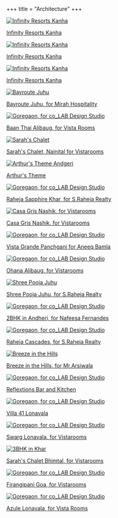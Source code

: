 +++
title = "Architecture"
+++

<div class="container-fluid">
  <div class="row">

  <div class="col-sm">
    <div class="card no-border" style="width: 18rem;">
      <a class ="custom-card" href="/architecture/infinity-iesorts-kanha">
        <img class="card-img-top" src="/img/architecture/covers/1.Infinity Resorts Kanha.jpg" alt="Infinity Resorts Kanha">
        <p class="text-center">Infinity Resorts Kanha</p>
      </a>
    </div>
  </div>

  <div class="col-sm">
    <div class="card no-border" style="width: 18rem;">
      <a class ="custom-card" href="/architecture/bayroute-bkc-for-mirah-hospitality">
        <img class="card-img-top" src="/img/architecture/covers/2.Bayroute BKC for Mirah Hospitality.jpg" alt="Infinity Resorts Kanha">
        <p class="text-center">Infinity Resorts Kanha</p>
      </a>
    </div>
  </div>

  <div class="col-sm">
    <div class="card no-border" style="width: 18rem;">
      <a class ="custom-card" href="/architecture/corner-house-shimla-for-wistarooms">
        <img class="card-img-top" src="/img/architecture/covers/3.Corner House Shimla, for Vistarooms.jpg" alt="Infinity Resorts Kanha">
        <p class="text-center">Infinity Resorts Kanha</p>
      </a>
    </div>
  </div>

  <div class="col-sm">
    <div class="card no-border" style="width: 18rem;">
      <a class ="custom-card" href="/architecture/bayroute-juhu">
        <img class="card-img-top" src="/img/architecture/covers/Bayroute Juhu.jpg" alt="Bayroute Juhu">
        <p class="text-center">Bayroute Juhu, for Mirah Hospitality</p>
      </a>
    </div>
  </div>

  <div class="col-sm">
    <div class="card no-border" style="width: 18rem;">
      <a class ="custom-card" href="/architecture/baan-thai">
        <img class="card-img-top" src="/img/architecture/covers/3.Baan Thai Alibaug, for Vista Rooms.jpg" alt="Goregaon, for co_LAB Design Studio">
        <p class="text-center">Baan Thai Alibaug, for Vista Rooms</p>
      </a>
    </div>
  </div>

  <div class="col-sm">
    <div class="card no-border" style="width: 18rem;">
      <a class ="custom-card" href="/architecture/sarah">
        <img class="card-img-top" src="/img/architecture/covers/Sarah.jpg" alt="Sarah's Chalet">
        <p class="text-center">Sarah's Chalet, Nainital for Vistarooms</p>
      </a>
    </div>
  </div>

  <div class="col-sm">
    <div class="card no-border" style="width: 18rem;">
      <a class ="custom-card" href="/architecture/arthurs-theme">
        <img class="card-img-top" src="/img/architecture/covers/Arthur's Theme Andgeri, for Barkha Gangwani.jpg" alt="Arthur's Theme Andgeri">
        <p class="text-center">Arthur's Theme</p>
      </a>
    </div>
  </div>

  <div class="col-sm">
    <div class="card no-border" style="width: 18rem;">
      <a class ="custom-card" href="/architecture/raheja-sapphire-khar">
        <img class="card-img-top" src="/img/architecture/covers/6.Raheja Sapphire Khar, for S.Raheja Realty.jpg" alt="Goregaon, for co_LAB Design Studio">
        <p class="text-center">Raheja Sapphire Khar, for S.Raheja Realty</p>
      </a>
    </div>
  </div>

  <div class="col-sm">
    <div class="card no-border" style="width: 18rem;">
      <a class ="custom-card" href="/architecture/casa-gris">
        <img class="card-img-top" src="/img/architecture/covers/7.Casa Gris Nashik, for Vistarooms.jpg" alt="Casa Gris Nashik, for Vistarooms">
        <p class="text-center">Casa Gris Nashik, for Vistarooms</p>
      </a>
    </div>
  </div>

  <div class="col-sm">
    <div class="card no-border" style="width: 18rem;">
      <a class ="custom-card" href="/architecture/vista-grande">
        <img class="card-img-top" src="/img/architecture/covers/8.Vista Grande Panchgani for Aneeq Bamla.jpg" alt="Goregaon, for co_LAB Design Studio">
        <p class="text-center">Vista Grande Panchgani for Aneeq Bamla</p>
      </a>
    </div>
  </div>

  <div class="col-sm">
    <div class="card no-border" style="width: 18rem;">
      <a class ="custom-card" href="/architecture/ohana-alibaug">
        <img class="card-img-top" src="/img/architecture/covers/9.Ohana Alibaug, for Vistarooms.jpg" alt="Goregaon, for co_LAB Design Studio">
        <p class="text-center">Ohana Alibaug, for Vistarooms</p>
      </a>
    </div>
  </div>

  <div class="col-sm">
    <div class="card no-border" style="width: 18rem;">
      <a class ="custom-card" href="/architecture/shree-pooja-juhu">
        <img class="card-img-top" src="/img/architecture/covers/10.Shree Pooja Juhu, for S.Raheja Realty.jpg" alt="Shree Pooja Juhu">
        <p class="text-center">Shree Pooja Juhu, for S.Raheja Realty</p>
      </a>
    </div>
  </div>

  <div class="col-sm">
    <div class="card no-border" style="width: 18rem;">
      <a class ="custom-card" href="/architecture/2bhk-andheri">
        <img class="card-img-top" src="/img/architecture/covers/11.2BHK in Andheri, for Nafeesa Fernandes.jpg" alt="Goregaon, for co_LAB Design Studio">
        <p class="text-center">2BHK in Andheri, for Nafeesa Fernandes</p>
      </a>
    </div>
  </div>

  <div class="col-sm">
    <div class="card no-border" style="width: 18rem;">
      <a class ="custom-card" href="/architecture/raheja-cascades">
        <img class="card-img-top" src="/img/architecture/covers/12.Raheja Cascades, for S.Raheja Realty.jpg" alt="Goregaon, for co_LAB Design Studio">
        <p class="text-center">Raheja Cascades, for S.Raheja Realty</p>
      </a>
    </div>
  </div>

  <div class="col-sm">
    <div class="card no-border" style="width: 18rem;">
      <a class ="custom-card" href="/architecture/breeze-in-the-hills">
        <img class="card-img-top" src="/img/architecture/covers/13.Breeze in the Hills, for Mr.Arsiwala.jpg" alt="Breeze in the Hills">
        <p class="text-center">Breeze in the Hills, for Mr.Arsiwala</p>
      </a>
    </div>
  </div>

  <div class="col-sm">
    <div class="card no-border" style="width: 18rem;">
      <a class ="custom-card" href="/architecture/reflextions-bar-and-kitchen">
        <img class="card-img-top" src="/img/architecture/covers/14.Reflextions Bar and Kitchen, Andheri.jpg" alt="Goregaon, for co_LAB Design Studio">
        <p class="text-center">Reflextions Bar and Kitchen</p>
      </a>
    </div>
  </div>

  <div class="col-sm">
    <div class="card no-border" style="width: 18rem;">
      <a class ="custom-card" href="/architecture/villa-41-lonavala">
        <img class="card-img-top" src="/img/architecture/covers/15.Villa 41 Lonavala, for Vistarooms.jpg" alt="Goregaon, for co_LAB Design Studio">
        <p class="text-center">Villa 41 Lonavala</p>
      </a>
    </div>
  </div>

  <div class="col-sm">
    <div class="card no-border" style="width: 18rem;">
      <a class ="custom-card" href="/architecture/sarg-lonavala">
        <img class="card-img-top" src="/img/architecture/covers/16.Swarg Lonavala, for Vistarooms.jpg" alt="Goregaon, for co_LAB Design Studio">
        <p class="text-center">Swarg Lonavala, for Vistarooms</p>
      </a>
    </div>
  </div>

  <div class="col-sm">
    <div class="card no-border" style="width: 18rem;">
      <a class ="custom-card" href="/architecture/3bhk-khar-khushnuma">
        <img class="card-img-top" src="/img/architecture/covers/17.Sarah's Chalet Bhimtal, for Vistarooms.jpg" alt="3BHK in Khar">
        <p class="text-center">Sarah's Chalet Bhimtal, for Vistarooms</p>
      </a>
    </div>
  </div>

  <div class="col-sm">
    <div class="card no-border" style="width: 18rem;">
      <a class ="custom-card" href="/architecture/firangipani-goa">
        <img class="card-img-top" src="/img/architecture/covers/4.Firangipani Goa, for Vistarooms.jpg" alt="Goregaon, for co_LAB Design Studio">
        <p class="text-center">Firangipani Goa, for Vistarooms</p>
      </a>
    </div>
  </div>

  <div class="col-sm">
    <div class="card no-border" style="width: 18rem;">
      <a class ="custom-card" href="/architecture/azule-lonavala">
        <img class="card-img-top" src="/img/architecture/covers/2.Azule Lonavala, for Vista Rooms.jpg" alt="Goregaon, for co_LAB Design Studio">
        <p class="text-center">Azule Lonavala, for Vista Rooms</p>
      </a>
    </div>
  </div>


</div>
</div>